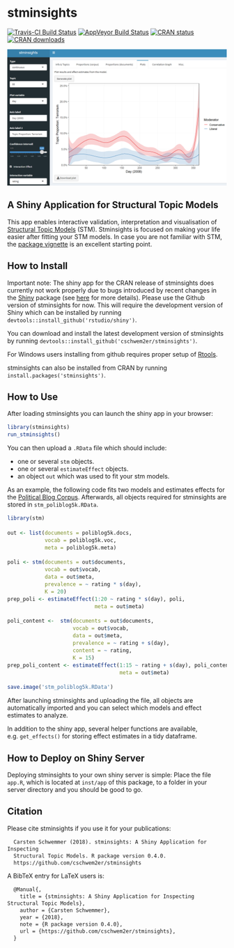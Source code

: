 
<!-- README.md is generated from README.Rmd. Please edit that file -->

# stminsights

[![Travis-CI Build
Status](https://travis-ci.org/cschwem2er/stminsights.svg?branch=master)](https://travis-ci.org/cschwem2er/stminsights)
[![AppVeyor Build
Status](https://ci.appveyor.com/api/projects/status/github/cschwem2er/stminsights?branch=master&svg=true)](https://ci.appveyor.com/project/cschwem2er/stminsights)
[![CRAN
status](https://www.r-pkg.org/badges/version/stminsights)](https://cran.r-project.org/package=stminsights)
[![CRAN
downloads](https://cranlogs.r-pkg.org/badges/grand-total/stminsights)](https://cran.rstudio.com/web/packages/stminsights/index.html)

<img src="man/figures/logo.png" width="800">

## A Shiny Application for Structural Topic Models

This app enables interactive validation, interpretation and
visualisation of [Structural Topic
Models](http://structuraltopicmodel.com) (STM). Stminsights is focused
on making your life easier after fitting your STM models. In case you
are not familiar with STM, the [package
vignette](https://cran.r-project.org/web/packages/stm/vignettes/stmVignette.pdf)
is an excellent starting point.

## How to Install

Important note: The shiny app for the CRAN release of stminsights does
currently not work properly due to bugs introduced by recent changes in
the [Shiny](https://github.com/rstudio/shiny) package (see
[here](https://github.com/cschwem2er/stminsights/issues/16) for more
details). Please use the Github version of stminsights for now. This
will require the development version of Shiny which can be installed by
running `devtools::install_github('rstudio/shiny')`.

You can download and install the latest development version of
stminsights by running
`devtools::install_github('cschwem2er/stminsights')`.

For Windows users installing from github requires proper setup of
[Rtools](https://cran.r-project.org/bin/windows/Rtools/).

stminsights can also be installed from CRAN by running
`install.packages('stminsights')`.

## How to Use

After loading stminsights you can launch the shiny app in your browser:

``` r
library(stminsights)
run_stminsights()
```

You can then upload a `.RData` file which should include:

  - one or several `stm` objects.
  - one or several `estimateEffect` objects.
  - an object `out` which was used to fit your stm models.

As an example, the following code fits two models and estimates effects
for the [Political Blog
Corpus](http://www.sailing.cs.cmu.edu/main/?page_id=710). Afterwards,
all objects required for stminsights are stored in
`stm_poliblog5k.RData`.

``` r
library(stm)

out <- list(documents = poliblog5k.docs,
            vocab = poliblog5k.voc,
            meta = poliblog5k.meta)

poli <- stm(documents = out$documents, 
            vocab = out$vocab,
            data = out$meta, 
            prevalence = ~ rating * s(day),
            K = 20)
prep_poli <- estimateEffect(1:20 ~ rating * s(day), poli,
                            meta = out$meta)

poli_content <-  stm(documents = out$documents, 
                     vocab = out$vocab,
                     data = out$meta, 
                     prevalence = ~ rating + s(day),
                     content = ~ rating,
                     K = 15)  
prep_poli_content <- estimateEffect(1:15 ~ rating + s(day), poli_content,
                                    meta = out$meta)

save.image('stm_poliblog5k.RData')
```

After launching stminsights and uploading the file, all objects are
automatically imported and you can select which models and effect
estimates to analyze.

In addition to the shiny app, several helper functions are available,
e.g. `get_effects()` for storing effect estimates in a tidy dataframe.

## How to Deploy on Shiny Server

Deploying stminsights to your own shiny server is simple: Place the file
`app.R`, which is located at `inst/app` of this package, to a folder in
your server directory and you should be good to go.

## Citation

Please cite stminsights if you use it for your publications:

``` 
  Carsten Schwemmer (2018). stminsights: A Shiny Application for Inspecting
  Structural Topic Models. R package version 0.4.0.
  https://github.com/cschwem2er/stminsights
```

A BibTeX entry for LaTeX users is:

``` 
  @Manual{,
    title = {stminsights: A Shiny Application for Inspecting Structural Topic Models},
    author = {Carsten Schwemmer},
    year = {2018},
    note = {R package version 0.4.0},
    url = {https://github.com/cschwem2er/stminsights},
  }
```
